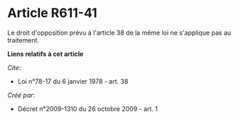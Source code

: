 # Article R611-41

Le droit d'opposition prévu à l'article 38 de la même loi ne s'applique pas au traitement.

**Liens relatifs à cet article**

_Cite_:

  - Loi n°78-17 du 6 janvier 1978 - art. 38

_Créé par_:

  - Décret n°2009-1310 du 26 octobre 2009 - art. 1
